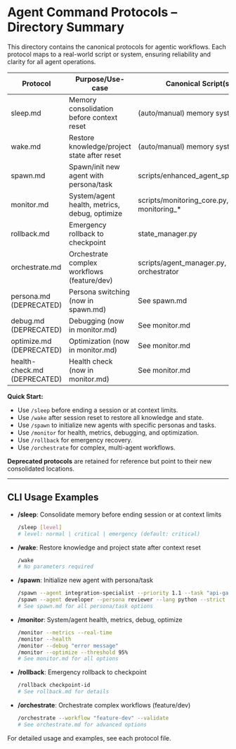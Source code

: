 # Agent Command Protocols – Directory Summary

This directory contains the canonical protocols for agentic workflows. Each protocol maps to a real-world script or system, ensuring reliability and clarity for all agent operations.

| Protocol         | Purpose/Use-case                                 | Canonical Script(s)                        |
|------------------|--------------------------------------------------|--------------------------------------------|
| sleep.md         | Memory consolidation before context reset         | (auto/manual) memory system                |
| wake.md          | Restore knowledge/project state after reset       | (auto/manual) memory system                |
| spawn.md         | Spawn/init new agent with persona/task           | scripts/enhanced_agent_spawner.py          |
| monitor.md       | System/agent health, metrics, debug, optimize    | scripts/monitoring_core.py, monitoring_*    |
| rollback.md      | Emergency rollback to checkpoint                  | state_manager.py                           |
| orchestrate.md   | Orchestrate complex workflows (feature/dev)      | scripts/agent_manager.py, orchestrator      |
| persona.md (DEPRECATED) | Persona switching (now in spawn.md)        | See spawn.md                               |
| debug.md (DEPRECATED)   | Debugging (now in monitor.md)              | See monitor.md                             |
| optimize.md (DEPRECATED)| Optimization (now in monitor.md)           | See monitor.md                             |
| health-check.md (DEPRECATED)| Health check (now in monitor.md)        | See monitor.md                             |

**Quick Start:**
- Use `/sleep` before ending a session or at context limits.
- Use `/wake` after session reset to restore all knowledge and state.
- Use `/spawn` to initialize new agents with specific personas and tasks.
- Use `/monitor` for health, metrics, debugging, and optimization.
- Use `/rollback` for emergency recovery.
- Use `/orchestrate` for complex, multi-agent workflows.

**Deprecated protocols** are retained for reference but point to their new consolidated locations.

---

## CLI Usage Examples

- **/sleep**: Consolidate memory before ending session or at context limits
  ```bash
  /sleep [level]
  # level: normal | critical | emergency (default: critical)
  ```

- **/wake**: Restore knowledge and project state after context reset
  ```bash
  /wake
  # No parameters required
  ```

- **/spawn**: Initialize new agent with persona/task
  ```bash
  /spawn --agent integration-specialist --priority 1.1 --task "api-gateway-repair" --timeline "3-days"
  /spawn --agent developer --persona reviewer --lang python --strict
  # See spawn.md for all persona/task options
  ```

- **/monitor**: System/agent health, metrics, debug, optimize
  ```bash
  /monitor --metrics --real-time
  /monitor --health
  /monitor --debug "error message"
  /monitor --optimize --threshold 95%
  # See monitor.md for all options
  ```

- **/rollback**: Emergency rollback to checkpoint
  ```bash
  /rollback checkpoint-id
  # See rollback.md for details
  ```

- **/orchestrate**: Orchestrate complex workflows (feature/dev)
  ```bash
  /orchestrate --workflow "feature-dev" --validate
  # See orchestrate.md for advanced options
  ```

For detailed usage and examples, see each protocol file.
